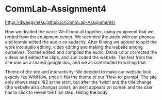 # CommLab-Assignment4

https://dweggyness.github.io/CommLab-Assignment4/

How we divided the work:
We filmed all together, using equipment that we rented from the equipment center. We recorded the audio with our phones and toomie edited the audio on audacity. After filming we agreed to split the work into audio editing, video editing and making the website among ourselves. Toomie edited and compiled the audio, Dania color corrected the videos and edited the clips, and Jun coded the website. The text from the site was on a shared google doc, and we all contributed to writing that. 

Theme of the site and Interactivity:
We decided to make our website look exactly like WikiHow, since it fits the theme of our ‘How-to’ prompt. The site only shows steps 1&2 at the start, but after the ‘twist’ and the title change (the website also changes color), an alert appears on screen and the user has to click to reveal the final step: Hiding the body
